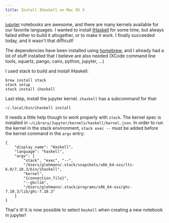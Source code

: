 ```yaml
---
title: Install IHaskell on Mac OS X
---
```


[jupyter] notebooks are awesome, and there are many kernels available for our
favorite languages. I wanted to install [IHaskell] for some time, but always
failed either to build it altogether, or to make it work. I finally succeeded
today, and it wasn't that difficult!

The dependencies have been installed using [homebrew], and I already had a lot of
stuff installed that I believe are also needed (XCode command line tools,
xquartz, pango, cairo, python, jupyter, …)

I used stack to build and install IHaskell:

    brew install stack
    stack setup
    stack install ihaskell

Last step, install the jupyter kernel. `ihaskell` has a subcommand for that:

    ~/.local/bin/ihaskell install

It needs a little help though to work properly with `stack`. The kernel spec is installed
in `~/Library/Jupyter/kernels/haskell/kernel.json`. In order to run the kernel
in the stack environment, `stack exec --` must be added before the kernel
command in the `argv` entry:


    {
        "display_name": "Haskell", 
        "language": "haskell", 
        "argv": [
            "stack", "exec", "--", 
            "/Users/glehmann/.stack/snapshots/x86_64-osx/lts-6.0/7.10.3/bin/ihaskell", 
            "kernel", 
            "{connection_file}", 
            "--ghclib", 
            "/Users/glehmann/.stack/programs/x86_64-osx/ghc-7.10.3/lib/ghc-7.10.3"
        ]
    }

That's it! It is now possible to select `Haskell` when creating a new notebook
in jupyter!

[jupyter]: http://jupyter.org
[IHaskell]: https://github.com/gibiansky/IHaskell
[homebrew]: http://brew.sh/
